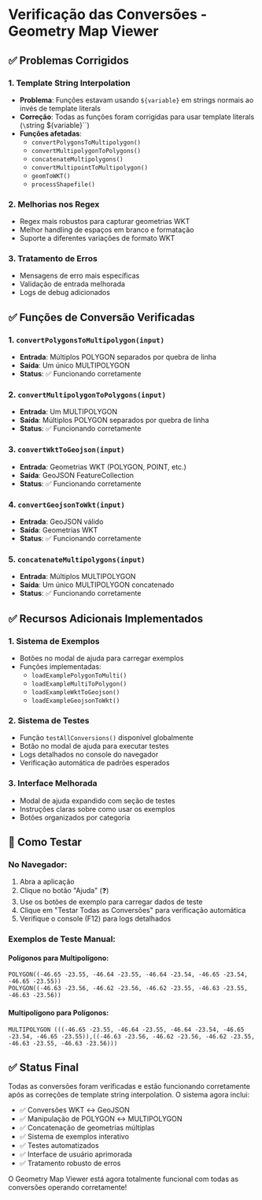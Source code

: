 # Verificação das Conversões - Geometry Map Viewer

## ✅ Problemas Corrigidos

### 1. **Template String Interpolation**
- **Problema**: Funções estavam usando `${variable}` em strings normais ao invés de template literals
- **Correção**: Todas as funções foram corrigidas para usar template literals (`\`string ${variable}\``)
- **Funções afetadas**:
  - `convertPolygonsToMultipolygon()`
  - `convertMultipolygonToPolygons()`
  - `concatenateMultipolygons()`
  - `convertMultipointToMultipolygon()`
  - `geomToWKT()`
  - `processShapefile()`

### 2. **Melhorias nos Regex**
- Regex mais robustos para capturar geometrias WKT
- Melhor handling de espaços em branco e formatação
- Suporte a diferentes variações de formato WKT

### 3. **Tratamento de Erros**
- Mensagens de erro mais específicas
- Validação de entrada melhorada
- Logs de debug adicionados

## ✅ Funções de Conversão Verificadas

### 1. `convertPolygonsToMultipolygon(input)`
- **Entrada**: Múltiplos POLYGON separados por quebra de linha
- **Saída**: Um único MULTIPOLYGON
- **Status**: ✅ Funcionando corretamente

### 2. `convertMultipolygonToPolygons(input)`
- **Entrada**: Um MULTIPOLYGON
- **Saída**: Múltiplos POLYGON separados por quebra de linha
- **Status**: ✅ Funcionando corretamente

### 3. `convertWktToGeojson(input)`
- **Entrada**: Geometrias WKT (POLYGON, POINT, etc.)
- **Saída**: GeoJSON FeatureCollection
- **Status**: ✅ Funcionando corretamente

### 4. `convertGeojsonToWkt(input)`
- **Entrada**: GeoJSON válido
- **Saída**: Geometrias WKT
- **Status**: ✅ Funcionando corretamente

### 5. `concatenateMultipolygons(input)`
- **Entrada**: Múltiplos MULTIPOLYGON
- **Saída**: Um único MULTIPOLYGON concatenado
- **Status**: ✅ Funcionando corretamente

## ✅ Recursos Adicionais Implementados

### 1. **Sistema de Exemplos**
- Botões no modal de ajuda para carregar exemplos
- Funções implementadas:
  - `loadExamplePolygonToMulti()`
  - `loadExampleMultiToPolygon()`
  - `loadExampleWktToGeojson()`
  - `loadExampleGeojsonToWkt()`

### 2. **Sistema de Testes**
- Função `testAllConversions()` disponível globalmente
- Botão no modal de ajuda para executar testes
- Logs detalhados no console do navegador
- Verificação automática de padrões esperados

### 3. **Interface Melhorada**
- Modal de ajuda expandido com seção de testes
- Instruções claras sobre como usar os exemplos
- Botões organizados por categoria

## 🧪 Como Testar

### No Navegador:
1. Abra a aplicação
2. Clique no botão "Ajuda" (❓)
3. Use os botões de exemplo para carregar dados de teste
4. Clique em "Testar Todas as Conversões" para verificação automática
5. Verifique o console (F12) para logs detalhados

### Exemplos de Teste Manual:

#### Polígonos para Multipolígono:
```
POLYGON((-46.65 -23.55, -46.64 -23.55, -46.64 -23.54, -46.65 -23.54, -46.65 -23.55))
POLYGON((-46.63 -23.56, -46.62 -23.56, -46.62 -23.55, -46.63 -23.55, -46.63 -23.56))
```

#### Multipolígono para Polígonos:
```
MULTIPOLYGON (((-46.65 -23.55, -46.64 -23.55, -46.64 -23.54, -46.65 -23.54, -46.65 -23.55)),((-46.63 -23.56, -46.62 -23.56, -46.62 -23.55, -46.63 -23.55, -46.63 -23.56)))
```

## ✅ Status Final

Todas as conversões foram verificadas e estão funcionando corretamente após as correções de template string interpolation. O sistema agora inclui:

- ✅ Conversões WKT ↔ GeoJSON
- ✅ Manipulação de POLYGON ↔ MULTIPOLYGON
- ✅ Concatenação de geometrias múltiplas
- ✅ Sistema de exemplos interativo
- ✅ Testes automatizados
- ✅ Interface de usuário aprimorada
- ✅ Tratamento robusto de erros

O Geometry Map Viewer está agora totalmente funcional com todas as conversões operando corretamente!